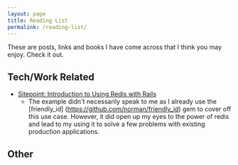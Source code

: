 ```yaml
---
layout: page
title: Reading List
permalink: /reading-list/
---
```


These are posts, links and books I have come across that I think you may enjoy.
Check it out.

## Tech/Work Related

 * [Sitepoint: Introduction to Using Redis with Rails](https://www.sitepoint.com/introduction-to-using-redis-with-rails/)
   - The example didn't necessarily speak to me as I already use the [friendly_id]
   (https://github.com/norman/friendly_id) gem to cover off this use case. However,
   it did open up my eyes to the power of redis and lead to my using it to solve a
   few problems with existing production applications.

## Other
